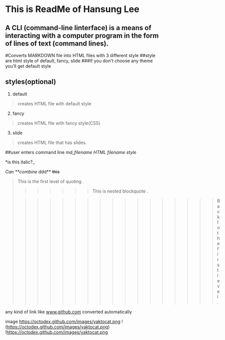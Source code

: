 This is ReadMe of Hansung Lee
========
A CLI (command-line linterface) is a means of interacting with a computer program in the form of lines of text (command lines).
------------

#Converts MARKDOWN file into HTML files with 3 different style
##style are html style of default, fancy, slide
###If you don't choose any theme you'll get default style

styles(optional)
-------
1. default
> creates HTML file with default style

2. fancy
> creates HTML file with fancy style(CSS)

3. slide
> creates HTML file that has slides.

##user enters command line
*md_filename HTML filename style*

*is this italic?_


_Can **combine_ ddd**
~~this~~

> This is the first level of quoting .
>
> >>>> > > This is nested blockquote .
>
> > > > > > > > > > > > > >> > > Back to the first level .

any kind of link like www.github.com converted automatically

image
https://octodex.github.com/images/yaktocat.png
!(https://octodex.github.com/images/yaktocat.png)
!https://octodex.github.com/images/yaktocat.png
